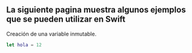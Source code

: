 ## La siguiente pagina muestra algunos ejemplos que se pueden utilizar en Swift

Creación de una variable inmutable.
```swift
let hola = 12
```

